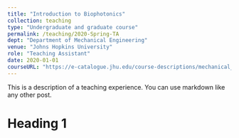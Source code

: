 ```yaml
---
title: "Introduction to Biophotonics"
collection: teaching
type: "Undergraduate and graduate course"
permalink: /teaching/2020-Spring-TA
dept: "Department of Mechanical Engineering"
venue: "Johns Hopkins University"
role: "Teaching Assistant"
date: 2020-01-01
courseURL: "https://e-catalogue.jhu.edu/course-descriptions/mechanical_engineering/"
---
```


This is a description of a teaching experience. You can use markdown like any other post.

Heading 1
======

